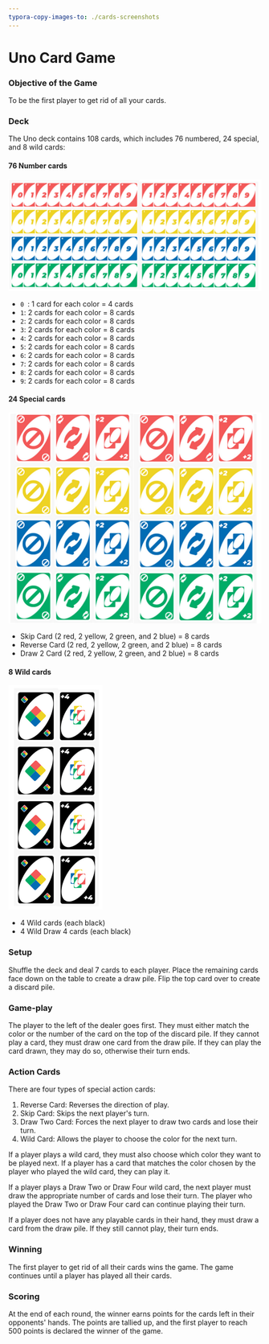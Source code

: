 ```yaml
---
typora-copy-images-to: ./cards-screenshots
---
```


# Uno Card Game

### Objective of the Game

To be the first player to get rid of all your cards.

### Deck

The Uno deck contains 108 cards, which includes 76 numbered, 24 special, and 8 wild cards:

#### 76 Number cards

![numbered-cards](cards-screenshots/numbered-cards.png)
- `0 `: 1 card for each color = 4 cards
- `1`: 2 cards for each color = 8 cards
- `2`: 2 cards for each color = 8 cards
- `3`: 2 cards for each color = 8 cards
- `4`: 2 cards for each color = 8 cards
- `5`: 2 cards for each color = 8 cards
- `6`: 2 cards for each color = 8 cards
- `7`: 2 cards for each color = 8 cards
- `8`: 2 cards for each color = 8 cards
- `9`: 2 cards for each color = 8 cards

#### 24 Special cards

![special-cards](cards-screenshots/special-cards.png)

- Skip Card (2 red, 2 yellow, 2 green, and 2 blue) = 8 cards
- Reverse Card (2 red, 2 yellow, 2 green, and 2 blue) = 8 cards
- Draw 2 Card (2 red, 2 yellow, 2 green, and 2 blue) = 8 cards

#### 8 Wild cards

![wild-cards](cards-screenshots/wild-cards.png)

- 4 Wild cards (each black)
- 4 Wild Draw 4 cards (each black)

### Setup

Shuffle the deck and deal 7 cards to each player. Place the remaining cards face down on the table to create a draw pile. Flip the top card over to create a discard pile.

### Game-play

The player to the left of the dealer goes first. They must either match the color or the number of the card on the top of the discard pile. If they cannot play a card, they must draw one card from the draw pile. If they can play the card drawn, they may do so, otherwise their turn ends.

### Action Cards

There are four types of special action cards:

1. Reverse Card: Reverses the direction of play.
2. Skip Card: Skips the next player's turn.
3. Draw Two Card: Forces the next player to draw two cards and lose their turn.
4. Wild Card: Allows the player to choose the color for the next turn.

If a player plays a wild card, they must also choose which color they want to be played next. If a player has a card that matches the color chosen by the player who played the wild card, they can play it.

If a player plays a Draw Two or Draw Four wild card, the next player must draw the appropriate number of cards and lose their turn. The player who played the Draw Two or Draw Four card can continue playing their turn.

If a player does not have any playable cards in their hand, they must draw a card from the draw pile. If they still cannot play, their turn ends.

### Winning

The first player to get rid of all their cards wins the game. The game continues until a player has played all their cards.

### Scoring

At the end of each round, the winner earns points for the cards left in their opponents' hands. The points are tallied up, and the first player to reach 500 points is declared the winner of the game.
